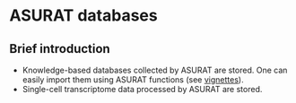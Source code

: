 # ASURAT databases
## Brief introduction
* Knowledge-based databases collected by ASURAT are stored.
  One can easily import them using ASURAT functions (see [vignettes](https://keita-iida.github.io/ASURAT/)).
* Single-cell transcriptome data processed by ASURAT are stored.
